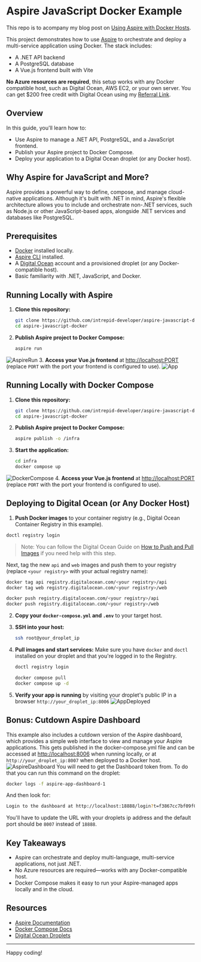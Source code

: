 # Aspire JavaScript Docker Example

This repo is to acompany my blog post on [Using Aspire with Docker Hosts](https://intrepid-developer.com/blog/aspire-with-docker).

This project demonstrates how to use [Aspire](https://github.com/dotnet/aspire) to orchestrate and deploy a multi-service application using Docker. The stack includes:
- A .NET API backend
- A PostgreSQL database
- A Vue.js frontend built with Vite

**No Azure resources are required**, this setup works with any Docker compatible host, such as Digital Ocean, AWS EC2, or your own server. You can get $200 free credit with Digital Ocean using my [Referral Link](https://m.do.co/c/1791153d5ad6).

## Overview

In this guide, you'll learn how to:
- Use Aspire to manage a .NET API, PostgreSQL, and a JavaScript frontend.
- Publish your Aspire project to Docker Compose.
- Deploy your application to a Digital Ocean droplet (or any Docker host).

## Why Aspire for JavaScript and More?

Aspire provides a powerful way to define, compose, and manage cloud-native applications. Although it's built with .NET in mind, Aspire's flexible architecture allows you to include and orchestrate non-.NET services, such as Node.js or other JavaScript-based apps, alongside .NET services and databases like PostgreSQL.

## Prerequisites

- [Docker](https://www.docker.com/get-started) installed locally.
- [Aspire CLI](https://learn.microsoft.com/en-us/dotnet/aspire/whats-new/dotnet-aspire-9.2#-aspire-cli-preview) installed.
- A [Digital Ocean](https://m.do.co/c/1791153d5ad6) account and a provisioned droplet (or any Docker-compatible host).
- Basic familiarity with .NET, JavaScript, and Docker.


## Running Locally with Aspire

1. **Clone this repository:**
   ```sh
   git clone https://github.com/intrepid-developer/aspire-javascript-docker.git
   cd aspire-javascript-docker
   ```

2. **Publish Aspire project to Docker Compose:**
   ```sh
   aspire run
   ```
![AspireRun](images/aspire-run.png)
3. **Access your Vue.js frontend** at [http://localhost:PORT](http://localhost:PORT) (replace `PORT` with the port your frontend is configured to use).
![App](images/app-local.png)

## Running Locally with Docker Compose

1. **Clone this repository:**
   ```sh
   git clone https://github.com/intrepid-developer/aspire-javascript-docker.git
   cd aspire-javascript-docker
   ```

2. **Publish Aspire project to Docker Compose:**
   ```sh
   aspire publish -o /infra
   ```

3. **Start the application:**
   ```sh
   cd infra
   docker compose up
   ```
![DockerCompose](images/docker-compose.png)
4. **Access your Vue.js frontend** at [http://localhost:PORT](http://localhost:PORT) (replace `PORT` with the port your frontend is configured to use).

## Deploying to Digital Ocean (or Any Docker Host)

1. **Push Docker images** to your container registry (e.g., Digital Ocean Container Registry in this example).

```sh
doctl registry login
```
> Note: You can follow the Digital Ocean Guide on [How to Push and Pull Images](https://docs.digitalocean.com/products/container-registry/getting-started/quickstart/) if you need help with this step.

Next, tag the new `api` and `web` images and push them to your registry (replace `<your registry>` with your actual registry name):

```sh
docker tag api registry.digitalocean.com/<your registry>/api
docker tag web registry.digitalocean.com/<your registry>/web

docker push registry.digitalocean.com/<your registry>/api
docker push registry.digitalocean.com/<your registry>/web
```

2. **Copy your `docker-compose.yml` and `.env`** to your target host.

3. **SSH into your host:**
   ```sh
   ssh root@your_droplet_ip
   ```

4. **Pull images and start services:**
   Make sure you have `docker` and `doctl` installed on your droplet and that you're logged in to the Registry.
   ```sh
   doctl registry login
   
   docker compose pull
   docker compose up -d
   ```

5. **Verify your app is running** by visiting your droplet's public IP in a browser `http://your_droplet_ip:8006`
![AppDeployed](images/app.png)

## Bonus: Cutdown Aspire Dashboard
This example also includes a cutdown version of the Aspire dashboard, which provides a simple web interface to view and manage your Aspire applications.
This gets published in the docker-compose.yml file and can be accessed at [http://localhost:8006](http://localhost:8006) when running locally, or at `http://your_droplet_ip:8007` when deployed to a Docker host.
![AspireDashboard](images/basic-dashboard.png)
You will need to get the Dashboard token from. To do that you can run this command on the droplet:
```sh
docker logs -f aspire-app-dashboard-1
```

And then look for:
```sh
Login to the dashboard at http://localhost:18888/login?t=f3867cc7bf09f0c048dade2703f6bc95. The URL may need changes depending on how network access to the container is configured.
```

You'll have to update the URL with your droplets ip address and the default port should be `8007` instead of `18888`.

## Key Takeaways

- Aspire can orchestrate and deploy multi-language, multi-service applications, not just .NET.
- No Azure resources are required—works with any Docker-compatible host.
- Docker Compose makes it easy to run your Aspire-managed apps locally and in the cloud.

## Resources

- [Aspire Documentation](https://learn.microsoft.com/dotnet/aspire/)
- [Docker Compose Docs](https://docs.docker.com/compose/)
- [Digital Ocean Droplets](https://www.digitalocean.com/products/droplets/)

---
Happy coding!
